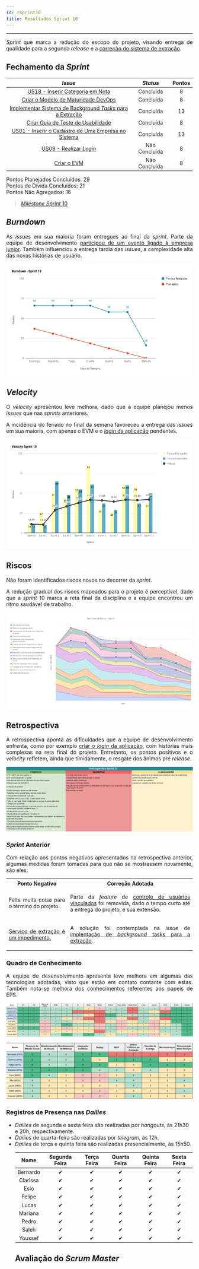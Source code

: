 ```yaml
---
id: rsprint10    
title: Resultados Sprint 10 
---
```


***    

<p align="justify">
<i>Sprint</i> que marca a redução do escopo do projeto, visando entrega de qualidade para a segunda <i>release</i> e a <a href="https://github.com/fga-eps-mds/2018.2-Kalkuli/issues/167#issuecomment-433780237" title="Comentário, Issue #167, Spike: Migrar Extraction ">correção do sistema de extração</a>.
</p>

## Fechamento da _Sprint_   

|     _Issue_      |     _Status_    |       Pontos       |
|:--------------:|:---------------:|:-------------:
|[US18 - Inserir Categoria em Nota](https://github.com/fga-eps-mds/2018.2-Kalkuli/issues/163) |Concluída |  8 |
|[Criar o Modelo de Maturidade DevOps](https://github.com/fga-eps-mds/2018.2-Kalkuli/issues/163) |Concluída |  8 |
|[Implementar Sistema de Background _Tasks_ para a Extração](https://github.com/fga-eps-mds/2018.2-Kalkuli/issues/163) |Concluída |  13 |
|[Criar Guia de Teste de Usabilidade](https://github.com/fga-eps-mds/2018.2-Kalkuli/issues/169)|Concluída | 8|
|[US01 - Inserir o Cadastro de Uma Empresa no Sistema](https://github.com/fga-eps-mds/2018.2-Kalkuli/issues/163) |Concluída |  13 |
|[US09 - Realizar _Login_](https://github.com/fga-eps-mds/2018.2-Kalkuli/issues/163) |Não Concluída |  8 |
|[Criar o EVM](https://github.com/fga-eps-mds/2018.2-Kalkuli/issues/124) |Não Concluída | 8 |  

Pontos Planejados Concluídos: 29    
Pontos de Dívida Concluídos: 21   
Pontos Não Agregados: 16  

> [_Milestone Sprint_ 10](https://github.com/fga-eps-mds/2018.2-Kalkuli/milestone/11?closed=1)

## _Burndown_    

<p align="justify">
As <i>issues</i> em sua maioria foram entregues ao final da <i>sprint</i>. Parte da equipe de desenvolvimento <a href="https://github.com/fga-eps-mds/2018.2-Kalkuli/issues/29#issuecomment-433591811" title="Planejamento da reunião de 20/10/2018 - Sprint 10">participou de um evento ligado à empresa junior</a>. Também influenciou a entrega tardia das <i>issues</i>, a complexidade alta das novas histórias de usuário.</p> 

![S10](assets/burndown-S10.png "Burndown Sprint 10")

## _Velocity_     
<p align="justify">
O <i>velocity</i> apresentou leve melhora, dado que a equipe planejou menos <i>issues</i> que nas <i>sprints</i> anteriores. 
</p>   
<p align="justify">
A incidência do feriado no final da semana favoreceu a entrega das <i>issues</i> em sua maioria, com apenas o EVM e o <a href="https://github.com/fga-eps-mds/2018.2-Kalkuli/issues/175" title="US01 - Realizar Login"><i>login</i> da aplicação</a> pendentes.
</p> 

![S10](assets/velocity-S10.png "Velocity Sprint 10")

## Riscos    
<p align="justify">
Não foram identificados riscos novos no decorrer da <i>sprint</i>. 
</p>  
<p align="justify">
A redução gradual dos riscos mapeados para o projeto é perceptível, dado que a <i>sprint</i> 10 marca a reta final da disciplina e a equipe encontrou um ritmo saudável de trabalho.
</p>

[![S10](assets/BurndowndeRiscos-S10.png "Clique para ver em detalhes")](https://docs.google.com/spreadsheets/d/1PYjMMXbWRgKwY5oZH5ekg4VbqTYYfdJImHmxCLH62xI/edit#gid=0) 



## Retrospectiva
<p align="justify">
A retrospectiva aponta as dificuldades que a equipe de desenvolvimento enfrenta, como por exemplo <a href="https://github.com/fga-eps-mds/2018.2-Kalkuli/issues/175#issue-374859980" title="US09 - Realizar Login">criar o <i>login</i> da aplicação</a>, com histórias mais complexas na reta final do projeto. Entretanto, os pontos positivos e o <i>velocity</i> refletem, ainda que timidamente, o resgate dos ânimos pré <i>release</i>.
</p>   

[![S10](assets/Retrospectiva-S10.png "Clique para ver em detalhes")](https://docs.google.com/spreadsheets/d/1SwrbhRVE0lLx0K-8wPtjzFHJ86G5oUCzknl2b8s2odg/edit#gid=215097974)   

### _Sprint_ Anterior

<p align="justify">
Com relação aos pontos negativos apresentados na retrospectiva anterior, algumas medidas foram tomadas para que não se mostrassem novamente, são eles:

<style>
td {
    text-align: center; 
    vertical-align: middle;
}
</style>

<table>
  <tr align="center">
    <th>Ponto Negativo</th>
    <th>Correção Adotada</th>
  </tr>
  <tr>
    <td><p align="justify">Falta muita coisa para o término do projeto.</p></td>
    <td>
      <p align="justify">Parte da <i>feature</i> de <a href="https://fga-eps-mds.github.io/2018.2-Kalkuli/docs/backlog#feature-02-manter-usuarios" title="Épico 02, Feature 04">controle de usuários vinculados</a> foi removida, dado o tempo curto até a entrega do projeto, e sua extensão.</p>
    </td>
  </tr>
    <tr>
    <td><p align="justify"> <a href="https://github.com/fga-eps-mds/2018.2-Kalkuli/issues/167#issuecomment-433780237" title="Comentário, Issue #167, Spike: Migrar Extraction ">Serviço de extração é um impedimento.</a></p></td>
    <td>
      <p align="justify">A solução foi contemplada na <i>issue</i> de <a href="https://github.com/fga-eps-mds/2018.2-Kalkuli/issues/177" title="Issue: Implementar Sistema de Background Tasks para a Extração">implentação de <i>background</i> tasks para a extração</a>.</p>
    </td>
  </tr>
</table>
</p>


### Quadro de Conhecimento   

<p align="justify">
A equipe de desenvolvimento apresenta leve melhora em algumas das tecnologias adotadas, visto que estão em contato contante com estas. Também nota-se melhora dos conhecimentos referentes aos papeis de EPS.
</p>

[![S10](assets/Conhecimento-S10.png "Clique para ver em detalhes")](https://docs.google.com/spreadsheets/d/19OGoemAfy_4nSFBbycD4kIoBFJwUjbXB7vxuQi8HLqY/edit#gid=1155946943)   


[![S10](assets/Conhecimento-EPS-S10.png "Clique para ver em detalhes")](https://docs.google.com/spreadsheets/d/19OGoemAfy_4nSFBbycD4kIoBFJwUjbXB7vxuQi8HLqY/edit#gid=1155946943)


### Registros de Presença nas _Dailies_    

<p align="justify">
<ul>
<li><i>Dailies</i> de segunda e sexta feira são realizadas por <i>hangouts</i>, às 21h30 e 20h, respectivamente.</li>
<li><i>Dailies</i> de quarta-feira são realizadas por <i>telegram</i>, às 12h.</li>
<li><i>Dailies</i> de terça e quinta feira são realizadas presencialmente, às 15h50.</li>
</p>

| Nome    |Segunda Feira      | Terça Feira      | Quarta Feira     | Quinta Feira      | Sexta Feira      |     
|:-----:  |:-----------------:|:----------------:|:----------------:|:-----------------:|:----------------:|
|Bernardo |         ✔         |         ✔        |         ✔        |         ✔         |         ✔        |
|Clarissa |         ✔         |         ✔        |         ✔        |         ✔         |         ✔        |
|Esio     |         ✔         |         ✔        |         ✔        |         ✔         |         ✔        |
|Felipe   |         ✔         |         ✔        |         ✔        |         ✔         |         ✔        |
|Lucas    |         ✔         |         ✔        |         ✔        |         ✔         |         ✔        |
|Mariana  |         ✔         |         ✔        |         ✔        |         ✔         |         ✔        |
|Pedro    |         ✔         |         ✔        |         ✔        |         ✔         |         ✔        |
|Saleh    |         ✔         |         ✔        |         ✔        |         ✔         |         ✔        |
|Youssef  |         ✔         |         ✔        |         ✔        |         ✔         |         ✔        |      


## Avaliação do _Scrum Master_  

<p align="justify"> 
</p>

<p align="justify"> 
</p>

<p align="justify"> 
</p>

<p align="justify"> 
</p>  

<p align="justify"> 
</p>
